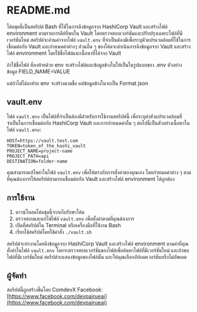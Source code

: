 # README.md

โค้ดชุดนี้เป็นสคริปต์ Bash ที่ใช้ในการดึงข้อมูลจาก HashiCorp Vault และสร้างไฟล์ environment ตามรายการคีย์ที่พบใน Vault โดยตรวจสอบเวอร์ชันและปรับปรุงเฉพาะไฟล์ที่มีเวอร์ชันใหม่ สคริปต์จะอ่านค่าจากไฟล์ `vault.env` ที่จำเป็นต้องมีเพื่อระบุตัวแปรแวดล้อมที่ใช้ในการเชื่อมต่อกับ Vault และกำหนดค่าต่างๆ ส่วนอื่น ๆ ของโค้ดจะดำเนินการดึงข้อมูลจาก Vault และสร้างไฟล์ environment โดยใช้ชื่อไฟล์และเนื้อหาที่ได้จาก Vault

ถ้าใช้ชื่อไฟล์ ที่ลงท้ายด้วย env จะสร้างไฟล์และข้อมูลข้างในให้เป็นในรูปแบบของ .env
ตัวอย่างข้อมูล
FIELD_NAME=VALUE

แต่ถ้าไม่ได้ลงท้าย env จะสร้างตามชื่อ แต่ข้อมูลข้างในจะเป็น Format json

## vault.env

ไฟล์ `vault.env` เป็นไฟล์ที่จำเป็นต้องมีสำหรับการใช้งานสคริปต์นี้ เพื่อระบุค่าตัวแปรแวดล้อมที่จำเป็นในการเชื่อมต่อกับ HashiCorp Vault และการกำหนดค่าอื่น ๆ ต่อไปนี้เป็นตัวอย่างเนื้อหาในไฟล์ `vault.env`:

```
HOST=https://vault.test.com
TOKEN=token_of_the_hashi_vault
PROJECT_NAME=project-name
PROJECT_PATH=api
DESTINATION=folder-name
```

คุณสามารถแก้ไขค่าในไฟล์ `vault.env` เพื่อให้ตรงกับการตั้งค่าของคุณเอง โดยกำหนดค่าต่าง ๆ ตามที่คุณต้องการให้สคริปต์สามารถเชื่อมต่อกับ Vault และสร้างไฟล์ environment ได้ถูกต้อง

## การใช้งาน

1. ดาวน์โหลดโค้ดชุดนี้จากเก็บรักษาโค้ด
2. ตรวจสอบและแก้ไขไฟล์ `vault.env` เพื่อตั้งค่าตามที่คุณต้องการ
3. เปิดที่สคริปต์ใน Terminal หรือเครื่องมือที่ใช้งาน Bash
4. เรียกใช้สคริปต์โดยใช้คำสั่ง `./vault.sh`

สคริปต์จะทำงานโดยดึงข้อมูลจาก HashiCorp Vault และสร้างไฟล์ environment ตามค่าที่คุณตั้งค่าในไฟล์ `vault.env` โดยจะตรวจสอบเวอร์ชันของไฟล์เพื่อค้นหาไฟล์ที่มีเวอร์ชันใหม่ และถ้าพบไฟล์ที่มีเวอร์ชันใหม่ สคริปต์จะแสดงข้อมูลของไฟล์นั้น และให้คุณเลือกอัปเดตเวอร์ชันหรือไม่อัพเดต

## ผู้จัดทำ

สคริปต์นี้ถูกสร้างขึ้นโดย ComdevX
Facebook: [https://www.facebook.com/devpairueai](https://www.facebook.com/devpairueai)